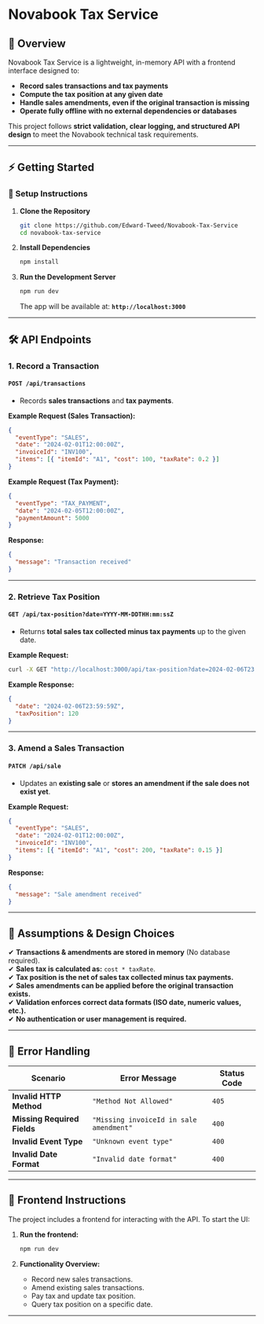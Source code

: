 # **Novabook Tax Service**

## **📌 Overview**

Novabook Tax Service is a lightweight, in-memory API with a frontend interface designed to:

- **Record sales transactions and tax payments**
- **Compute the tax position at any given date**
- **Handle sales amendments, even if the original transaction is missing**
- **Operate fully offline with no external dependencies or databases**

This project follows **strict validation, clear logging, and structured API design** to meet the Novabook technical task requirements.

---

## **⚡️ Getting Started**

### **🔧 Setup Instructions**

1. **Clone the Repository**

   ```sh
   git clone https://github.com/Edward-Tweed/Novabook-Tax-Service
   cd novabook-tax-service
   ```

2. **Install Dependencies**

   ```sh
   npm install
   ```

3. **Run the Development Server**

   ```sh
   npm run dev
   ```

   The app will be available at: **`http://localhost:3000`**

---

## **🛠 API Endpoints**

### **1. Record a Transaction**

#### **`POST /api/transactions`**

- Records **sales transactions** and **tax payments**.

**Example Request (Sales Transaction):**

```json
{
  "eventType": "SALES",
  "date": "2024-02-01T12:00:00Z",
  "invoiceId": "INV100",
  "items": [{ "itemId": "A1", "cost": 100, "taxRate": 0.2 }]
}
```

**Example Request (Tax Payment):**

```json
{
  "eventType": "TAX_PAYMENT",
  "date": "2024-02-05T12:00:00Z",
  "paymentAmount": 5000
}
```

**Response:**

```json
{
  "message": "Transaction received"
}
```

---

### **2. Retrieve Tax Position**

#### **`GET /api/tax-position?date=YYYY-MM-DDTHH:mm:ssZ`**

- Returns **total sales tax collected minus tax payments** up to the given date.

**Example Request:**

```sh
curl -X GET "http://localhost:3000/api/tax-position?date=2024-02-06T23:59:59Z"
```

**Example Response:**

```json
{
  "date": "2024-02-06T23:59:59Z",
  "taxPosition": 120
}
```

---

### **3. Amend a Sales Transaction**

#### **`PATCH /api/sale`**

- Updates an **existing sale** or **stores an amendment if the sale does not exist yet**.

**Example Request:**

```json
{
  "eventType": "SALES",
  "date": "2024-02-01T12:00:00Z",
  "invoiceId": "INV100",
  "items": [{ "itemId": "A1", "cost": 200, "taxRate": 0.15 }]
}
```

**Response:**

```json
{
  "message": "Sale amendment received"
}
```

---

## **📜 Assumptions & Design Choices**

✔ **Transactions & amendments are stored in memory** (No database required).\
✔ **Sales tax is calculated as:** `cost * taxRate`.\
✔ **Tax position is the net of sales tax collected minus tax payments.**\
✔ **Sales amendments can be applied before the original transaction exists.**\
✔ **Validation enforces correct data formats (ISO date, numeric values, etc.).**\
✔ **No authentication or user management is required.**

---

## **📌 Error Handling**

| **Scenario**                | **Error Message**                       | **Status Code** |
| --------------------------- | --------------------------------------- | --------------- |
| **Invalid HTTP Method**     | `"Method Not Allowed"`                  | `405`           |
| **Missing Required Fields** | `"Missing invoiceId in sale amendment"` | `400`           |
| **Invalid Event Type**      | `"Unknown event type"`                  | `400`           |
| **Invalid Date Format**     | `"Invalid date format"`                 | `400`           |

---

## **🚀 Frontend Instructions**

The project includes a frontend for interacting with the API. To start the UI:

1. **Run the frontend:**

   ```sh
   npm run dev
   ```

2. **Functionality Overview:**

   - Record new sales transactions.
   - Amend existing sales transactions.
   - Pay tax and update tax position.
   - Query tax position on a specific date.

---
